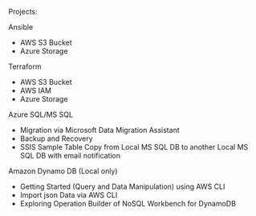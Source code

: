 Projects:  
  
Ansible  
- AWS S3 Bucket  
- Azure Storage  
  
Terraform  
- AWS S3 Bucket  
- AWS IAM  
- Azure Storage  
  
Azure SQL/MS SQL  
- Migration via Microsoft Data Migration Assistant  
- Backup and Recovery  
- SSIS Sample Table Copy from Local MS SQL DB to another Local MS SQL DB with email notification  
  
Amazon Dynamo DB (Local only)  
- Getting Started (Query and Data Manipulation) using AWS CLI  
- Import json Data via AWS CLI  
- Exploring Operation Builder of NoSQL Workbench for DynamoDB  